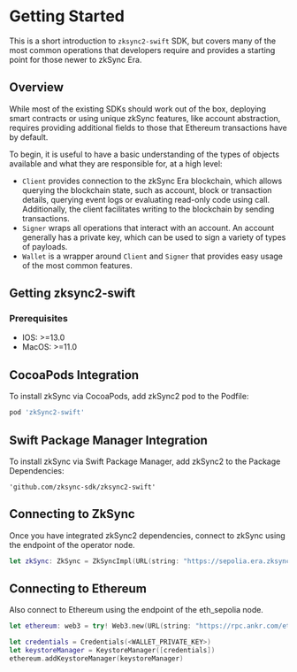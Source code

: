 # Getting Started

This is a short introduction to `zksync2-swift` SDK, but covers many of the most common operations that developers
require and provides a starting point for those newer to zkSync Era.

## Overview

While most of the existing SDKs should work out of the box, deploying smart contracts or using unique zkSync features,
like account abstraction, requires providing additional fields to those that Ethereum transactions have by default.

To begin, it is useful to have a basic understanding of the types of objects available and what they are responsible for,
at a high level:

- `Client` provides connection to the zkSync Era blockchain, which allows querying the blockchain state, such as account,
  block or transaction details, querying event logs or evaluating read-only code using call. Additionally,
  the client facilitates writing to the blockchain by sending transactions.
- `Signer` wraps all operations that interact with an account. An account generally has a private key, which can be used
  to sign a variety of types of payloads.
- `Wallet` is a wrapper around `Client` and `Signer` that provides easy usage of the most common features.

## Getting zksync2-swift

### Prerequisites

- IOS: >=13.0
- MacOS: >=11.0

## CocoaPods Integration

To install zkSync via CocoaPods, add zkSync2 pod to the Podfile:

```sh
pod 'zkSync2-swift'
```

## Swift Package Manager Integration

To install zkSync via Swift Package Manager, add zkSync2 to the Package Dependencies:

```text
'github.com/zksync-sdk/zksync2-swift'
```

## Connecting to ZkSync

Once you have integrated zkSync2 dependencies, connect to zkSync using the endpoint of the operator node.

```swift
let zkSync: ZkSync = ZkSyncImpl(URL(string: "https://sepolia.era.zksync.dev")!)
```

## Connecting to Ethereum

Also connect to Ethereum using the endpoint of the eth_sepolia node.

```swift
let ethereum: web3 = try! Web3.new(URL(string: "https://rpc.ankr.com/eth_sepolia")!)

let credentials = Credentials(<WALLET_PRIVATE_KEY>)
let keystoreManager = KeystoreManager([credentials])
ethereum.addKeystoreManager(keystoreManager)
```
